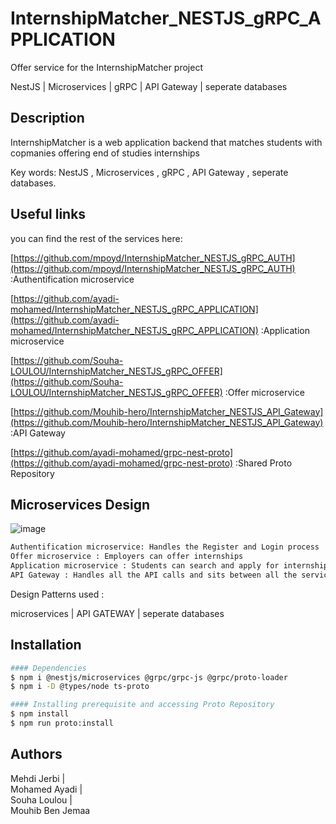 # InternshipMatcher_NESTJS_gRPC_APPLICATION
Offer service for the InternshipMatcher project

NestJS | Microservices | gRPC | API Gateway | seperate databases

## Description
InternshipMatcher is a web application backend that matches students with copmanies offering end of studies internships

Key words: NestJS , Microservices , gRPC , API Gateway , seperate databases.

## Useful links

you can find the rest of the services here:

[https://github.com/mpoyd/InternshipMatcher_NESTJS_gRPC_AUTH](https://github.com/mpoyd/InternshipMatcher_NESTJS_gRPC_AUTH) :Authentification microservice

[https://github.com/ayadi-mohamed/InternshipMatcher_NESTJS_gRPC_APPLICATION](https://github.com/ayadi-mohamed/InternshipMatcher_NESTJS_gRPC_APPLICATION) :Application microservice

[https://github.com/Souha-LOULOU/InternshipMatcher_NESTJS_gRPC_OFFER](https://github.com/Souha-LOULOU/InternshipMatcher_NESTJS_gRPC_OFFER) :Offer microservice

[https://github.com/Mouhib-hero/InternshipMatcher_NESTJS_API_Gateway](https://github.com/Mouhib-hero/InternshipMatcher_NESTJS_API_Gateway) :API Gateway

[https://github.com/ayadi-mohamed/grpc-nest-proto](https://github.com/ayadi-mohamed/grpc-nest-proto) :Shared Proto Repository


## Microservices Design
![image](https://i.ibb.co/WHTySCg/design.png)

```bash
Authentification microservice: Handles the Register and Login process
Offer microservice : Employers can offer internships
Application microservice : Students can search and apply for internships
API Gateway : Handles all the API calls and sits between all the services and the client to ensure and provide a secured and organized API-based integrations.
```

Design Patterns used :

microservices  | 
API GATEWAY  | 
seperate databases 

## Installation
```bash
#### Dependencies
$ npm i @nestjs/microservices @grpc/grpc-js @grpc/proto-loader
$ npm i -D @types/node ts-proto

#### Installing prerequisite and accessing Proto Repository
$ npm install
$ npm run proto:install
```

## Authors

Mehdi Jerbi  |  
Mohamed Ayadi  |  
Souha Loulou  |  
Mouhib Ben Jemaa
